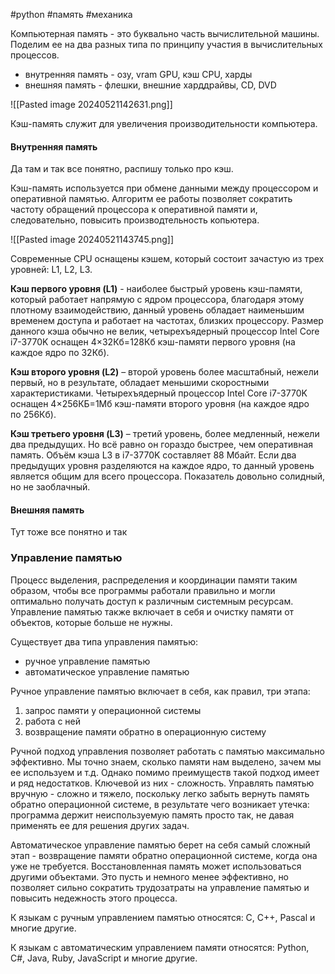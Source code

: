 #python #память #механика


Компьютерная память - это буквально часть вычислительной машины. Поделим ее на два разных типа по принципу участия в вычислительных процессов.
- внутренняя память - озу, vram GPU, кэш CPU, харды
- внешняя память - флешки, внешние харддрайвы, СD, DVD

![[Pasted image 20240521142631.png]]

Кэш-память служит для увеличения производительности компьютера.
#### Внутренняя память

Да там и так все понятно, распишу только про кэш.

Кэш-память используется при обмене данными между процессором и оперативной памятью. Алгоритм ее работы позволяет сократить частоту обращений процессора к оперативной памяти и, следовательно, повысить производтельность копьютера.

![[Pasted image 20240521143745.png]]

Современные CPU оснащены кэшем, который состоит зачастую из трех уровней: L1, L2, L3.

**Кэш первого уровня (L1)** - наиболее быстрый уровень кэш-памяти, который работает напрямую с ядром процессора, благодаря этому плотному взаимодействию, данный уровень обладает наименьшим временем доступа и работает на частотах, близких процессору. Размер данного кэша обычно не велик, четырехъядерный процессор Intel Core i7-3770K оснащен 4×32Кб=128Кб кэш-памяти первого уровня (на каждое ядро по 32Кб).

**Кэш второго уровня (L2)** – второй уровень более масштабный, нежели первый, но в результате, обладает меньшими скоростными характеристиками. Четырехъядерный процессор Intel Core i7-3770K оснащен 4×256КБ=1Мб кэш-памяти второго уровня (на каждое ядро по 256Кб).

**Кэш третьего уровня (L3)** – третий уровень, более медленный, нежели два предыдущих. Но всё равно он гораздо быстрее, чем оперативная память. Объём кэша L3 в i7-3770K составляет 88 Мбайт. Если два предыдущих уровня разделяются на каждое ядро, то данный уровень является общим для всего процессора. Показатель довольно солидный, но не заоблачный.
#### Внешняя память
Тут тоже все понятно и так



### Управление памятью
Процесс выделения, распределения и координации памяти таким образом, чтобы все программы работали правильно и могли оптимально получать доступ к различным системным ресурсам. Управление памятью также включает в себя и очистку памяти от объектов, которые больше не нужны.

Существует два типа управления памятью:
- ручное управление памятью
- автоматическое управление памятью

Ручное управление памятью включает в себя, как правил, три этапа:
1. запрос памяти у операционной системы
2. работа с ней
3. возвращение памяти обратно в операционную систему

Ручной подход управления позволяет работать с памятью максимально эффективно. Мы точно знаем, сколько памяти нам выделено, зачем мы ее используем и т.д. Однако помимо преимуществ такой подход имеет и ряд недостатков. Ключевой из них - сложность. Управлять памятью вручную - сложно и тяжело, поскольку легко забыть вернуть память обратно операционной системе, в результате чего возникает утечка: программа держит неиспользуемую память просто так, не давая применять ее для решения других задач.

Автоматическое управление памятью берет на себя самый сложный этап - возвращение памяти обратно операционной системе, когда она уже не требуется. Восстановленная память может использоваться другими объектами. Это пусть и немного менее эффективно, но позволяет сильно сократить трудозатраты на управление памятью и повысить недежность этого процесса.

К языкам с ручным управлением памятью относятся: C, C++, Pascal и многие другие.

К языкам с автоматическим управлением памяти относятся: Python, C#, Java, Ruby, JavaScript и многие другие.

